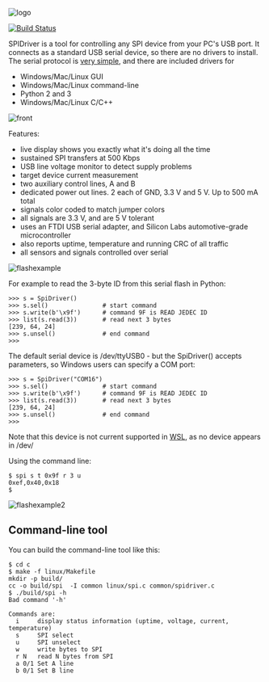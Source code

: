 ![logo](/images/logo.png)

[![Build Status](https://travis-ci.org/jamesbowman/spidriver.svg?branch=master)](https://travis-ci.org/jamesbowman/spidriver)

SPIDriver is a tool for controlling any SPI device from your PC's USB port.
It connects as a standard USB serial device, so there are no drivers to install.
The serial protocol is [very simple](/protocol.md),
and there are included drivers for

* Windows/Mac/Linux GUI
* Windows/Mac/Linux command-line
* Python 2 and 3
* Windows/Mac/Linux C/C++

![front](/images/DSC_1313a.JPG)

Features:

* live display shows you exactly what it's doing all the time
* sustained SPI transfers at 500 Kbps
* USB line voltage monitor to detect supply problems
* target device current measurement
* two auxiliary control lines, A and B
* dedicated power out lines. 2 each of GND, 3.3 V and 5 V. Up to 500 mA total
* signals color coded to match jumper colors
* all signals are 3.3 V, and are 5 V tolerant
* uses an FTDI USB serial adapter, and Silicon Labs automotive-grade microcontroller
* also reports uptime, temperature and running CRC of all traffic
* all sensors and signals controlled over serial

![flashexample](/images/DSC_1319a.JPG)

For example to read the 3-byte ID from this serial flash in Python:

    >>> s = SpiDriver()
    >>> s.sel()               # start command
    >>> s.write(b'\x9f')      # command 9F is READ JEDEC ID 
    >>> list(s.read(3))       # read next 3 bytes
    [239, 64, 24]
    >>> s.unsel()             # end command
    >>>

The default serial device is /dev/ttyUSB0 - but the SpiDriver() accepts parameters, so Windows users can specify a COM port:

    >>> s = SpiDriver("COM16")
    >>> s.sel()               # start command
    >>> s.write(b'\x9f')      # command 9F is READ JEDEC ID 
    >>> list(s.read(3))       # read next 3 bytes
    [239, 64, 24]
    >>> s.unsel()             # end command
    >>>

Note that this device is not current supported in [WSL](https://docs.microsoft.com/en-us/windows/wsl/about), as no device appears in /dev/

Using the command line:

    $ spi s t 0x9f r 3 u
    0xef,0x40,0x18
    $

![flashexample2](/images/DSC_1319b.JPG)

Command-line tool
-----------------

You can build the command-line tool like this:

    $ cd c
    $ make -f linux/Makefile 
    mkdir -p build/
    cc -o build/spi  -I common linux/spi.c common/spidriver.c
    $ ./build/spi -h
    Bad command '-h'

    Commands are:
      i     display status information (uptime, voltage, current, temperature)
      s     SPI select
      u     SPI unselect
      w     write bytes to SPI
      r N   read N bytes from SPI
      a 0/1 Set A line
      b 0/1 Set B line
